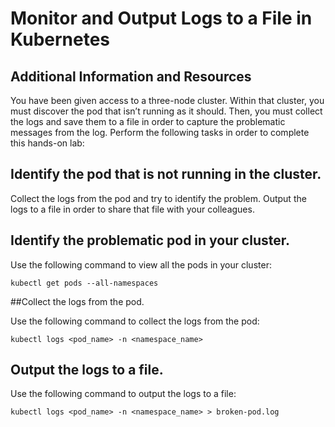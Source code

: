 # Monitor and Output Logs to a File in Kubernetes

## Additional Information and Resources

You have been given access to a three-node cluster. Within that cluster, you must discover the pod that isn’t running as it should. Then, you must collect the logs and save them to a file in order to capture the problematic messages from the log. Perform the following tasks in order to complete this hands-on lab:

## Identify the pod that is not running in the cluster.
Collect the logs from the pod and try to identify the problem.
Output the logs to a file in order to share that file with your colleagues.

## Identify the problematic pod in your cluster.

Use the following command to view all the pods in your cluster:

```kubectl get pods --all-namespaces```

##Collect the logs from the pod.

Use the following command to collect the logs from the pod:

```kubectl logs <pod_name> -n <namespace_name>```

## Output the logs to a file.

Use the following command to output the logs to a file:

```kubectl logs <pod_name> -n <namespace_name> > broken-pod.log```